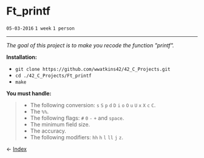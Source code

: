 # Ft_printf

`05-03-2016`
`1 week`
`1 person`

---

_The goal of this project is to make you recode the function "printf"._

__Installation:__

* `git clone https://github.com/wwatkins42/42_C_Projects.git`
* `cd ./42_C_Projects/Ft_printf`
* `make`

__You must handle:__
> - The following conversion: `s` `S` `p` `d` `D` `i` `o` `O` `u` `U` `x` `X` `c` `C`.
> - The `%%`.
> - The following flags: `#` `0` `-` `+` and `space`.
> - The minimum field size.
> - The accuracy.
> - The following modifiers: `hh` `h` `l` `ll` `j` `z`.

&#8592; [Index](https://wwatkins42.github.io/index)
